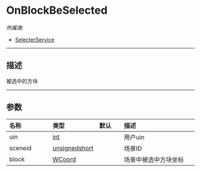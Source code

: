 # OnBlockBeSelected

*所属类*:
* [SelecterService](/Api/Classes/Build/SelecterService.md)
------------------------------------------------------------------------------------------
## 描述

被选中的方块

------------------------------------------------------------------------------------------
## 参数

|<div style="width:100px">名称</div>|<div style="width:100px">类型</div>|<div style="width:50px">默认</div>|<div style="width:350px">描述</div>|
|:---|:---|:---|:---|
|uin|[int](/Api/DataType/Number.md)||用户uin|
|sceneid|[unsignedshort](/Api/Enums/unsignedshort.md)||场景ID|
|block|[WCoord](/Api/DataType/WCoord.md)||场景中被选中方块坐标|
